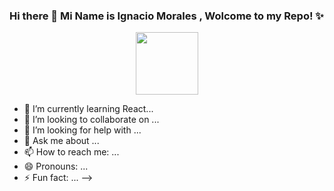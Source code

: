 ### Hi there 👋 Mi Name is Ignacio Morales , Wolcome to my Repo! ✨ 

<p align="center">
  <img src="https://myoctocat.com/assets/images/octocats/octocat-20.png"  width=100>
</p>

- 🌱 I’m currently learning React...
- 👯 I’m looking to collaborate on ...
- 🤔 I’m looking for help with ...
- 💬 Ask me about ...
- 📫 How to reach me: ...
- 😄 Pronouns: ...
- ⚡ Fun fact: ...
-->
